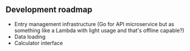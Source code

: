 ## Development roadmap
- Entry management infrastructure (Go for API microservice but as something like a Lambda with light usage and that's offline capable?)
- Data loading
- Calculator interface
